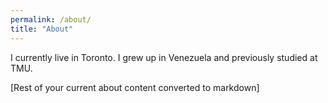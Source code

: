 ```yaml
---
permalink: /about/
title: "About"
---
```


I currently live in Toronto. I grew up in Venezuela and previously studied at TMU.

[Rest of your current about content converted to markdown]
